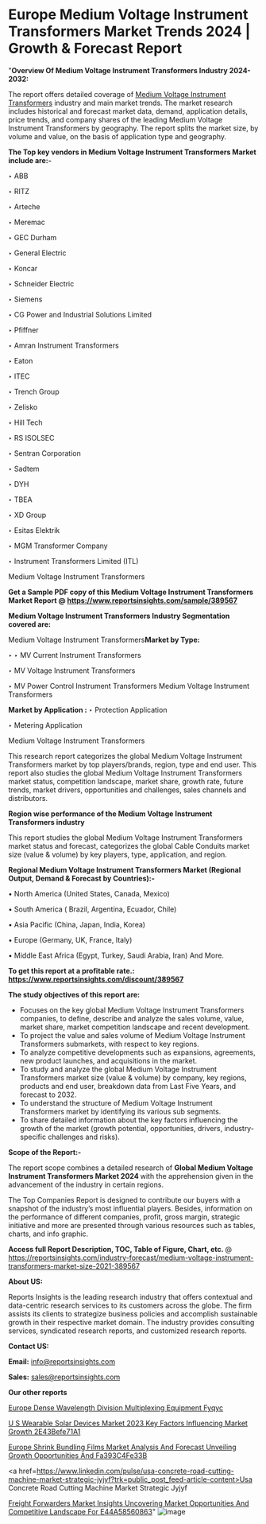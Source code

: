 # Europe Medium Voltage Instrument Transformers Market Trends 2024 | Growth & Forecast Report

"<strong>Overview Of Medium Voltage Instrument Transformers Industry 2024-2032:</strong>

The report offers detailed coverage of <a href=https://www.reportsinsights.com/sample/389567>Medium Voltage Instrument Transformers</a> industry and main market trends. The market research includes historical and forecast market data, demand, application details, price trends, and company shares of the leading Medium Voltage Instrument Transformers by geography. The report splits the market size, by volume and value, on the basis of application type and geography.

<strong>The Top key vendors in Medium Voltage Instrument Transformers Market include are:- </strong>

‣ ABB

‣ RITZ

‣ Arteche

‣ Meremac

‣ GEC Durham

‣ General Electric

‣ Koncar

‣ Schneider Electric

‣ Siemens

‣ CG Power and Industrial Solutions Limited

‣ Pfiffner

‣ Amran Instrument Transformers

‣ Eaton

‣ ITEC

‣ Trench Group

‣ Zelisko

‣ Hill Tech

‣ RS ISOLSEC

‣ Sentran Corporation

‣ Sadtem

‣ DYH

‣ TBEA

‣ XD Group

‣ Esitas Elektrik

‣ MGM Transformer Company

‣ Instrument Transformers Limited (ITL)

Medium Voltage Instrument Transformers

<strong>Get a Sample PDF copy of this Medium Voltage Instrument Transformers Market Report </strong><strong>@ <a href=https://www.reportsinsights.com/sample/389567 style=color:#0000ff;>https://www.reportsinsights.com/sample/389567</a> </strong>

<strong>Medium Voltage Instrument Transformers Industry Segmentation covered are:</strong>

Medium Voltage Instrument Transformers<strong>Market by Type:</strong>

‣ ‣ MV Current Instrument Transformers

‣ MV Voltage Instrument Transformers

‣ MV Power Control Instrument Transformers
Medium Voltage Instrument Transformers 

<strong>Market by Application :</strong>
 ‣ Protection Application

‣ Metering Application

Medium Voltage Instrument Transformers

This research report categorizes the global Medium Voltage Instrument Transformers market by top players/brands, region, type and end user. This report also studies the global Medium Voltage Instrument Transformers market status, competition landscape, market share, growth rate, future trends, market drivers, opportunities and challenges, sales channels and distributors.

<strong>Region wise performance of the Medium Voltage Instrument Transformers industry</strong><strong> </strong>

This report studies the global Medium Voltage Instrument Transformers market status and forecast, categorizes the global Cable Conduits market size (value &amp; volume) by key players, type, application, and region. 

<strong>Regional Medium Voltage Instrument Transformers Market (Regional Output, Demand &amp; Forecast by Countries):-</strong>

• North America (United States, Canada, Mexico)

• South America ( Brazil, Argentina, Ecuador, Chile)

• Asia Pacific (China, Japan, India, Korea)

• Europe (Germany, UK, France, Italy)

• Middle East Africa (Egypt, Turkey, Saudi Arabia, Iran) And More.

<strong>To get this report at a profitable rate.: <a href=https://www.reportsinsights.com/discount/389567 style=color:#0000ff;>https://www.reportsinsights.com/discount/389567</a></strong>

<strong>The study objectives of this report are:</strong>
<ul>
  <li>Focuses on the key global Medium Voltage Instrument Transformers companies, to define, describe and analyze the sales volume, value, market share, market competition landscape and recent development.</li>
  <li>To project the value and sales volume of Medium Voltage Instrument Transformers submarkets, with respect to key regions.</li>
  <li>To analyze competitive developments such as expansions, agreements, new product launches, and acquisitions in the market.</li>
  <li>To study and analyze the global Medium Voltage Instrument Transformers market size (value &amp; volume) by company, key regions, products and end user, breakdown data from Last Five Years, and forecast to 2032.</li>
  <li>To understand the structure of Medium Voltage Instrument Transformers market by identifying its various sub segments.</li>
  <li>To share detailed information about the key factors influencing the growth of the market (growth potential, opportunities, drivers, industry-specific challenges and risks).</li>
</ul>
<strong>Scope of the Report:-</strong><strong> </strong>

The report scope combines a detailed research of <strong>Global Medium Voltage Instrument Transformers Market 2024 </strong>with the apprehension given in the advancement of the industry in certain regions.

The Top Companies Report is designed to contribute our buyers with a snapshot of the industry’s most influential players. Besides, information on the performance of different companies, profit, gross margin, strategic initiative and more are presented through various resources such as tables, charts, and info graphic.

<strong>Access full Report Description, TOC, Table of Figure, Chart, etc. </strong>@   <a href=https://reportsinsights.com/industry-forecast/medium-voltage-instrument-transformers-market-size-2021-389567 style=color:#0000ff;>https://reportsinsights.com/industry-forecast/medium-voltage-instrument-transformers-market-size-2021-389567</a>

<strong>About US:</strong>

Reports Insights is the leading research industry that offers contextual and data-centric research services to its customers across the globe. The firm assists its clients to strategize business policies and accomplish sustainable growth in their respective market domain. The industry provides consulting services, syndicated research reports, and customized research reports.

<strong>Contact US:</strong>

<p class=""""><b>Email:</b> <a href=mailto:info@reportsinsights.com>info@reportsinsights.com</a></p>
<p class=""""><b>Sales:</b> <a href=mailto:sales@reportsinsights.com>sales@reportsinsights.com</a></p>

<strong>Our other reports</strong>

<a href=https://www.linkedin.com/pulse/europe-dense-wavelength-division-multiplexing-equipment-fyqyc/>Europe Dense Wavelength Division Multiplexing Equipment Fyqyc</a>

<a href=https://medium.com/@swatiga40/u-s-wearable-solar-devices-market-2023-key-factors-influencing-market-growth-2e43befe71a1>U S Wearable Solar Devices Market 2023 Key Factors Influencing Market Growth 2E43Befe71A1</a>

<a href=https://medium.com/@yadavahaan91/europe-shrink-bundling-films-market-analysis-and-forecast-unveiling-growth-opportunities-and-fa393c4fe33b>Europe Shrink Bundling Films Market Analysis And Forecast Unveiling Growth Opportunities And Fa393C4Fe33B</a>

<a href=https://www.linkedin.com/pulse/usa-concrete-road-cutting-machine-market-strategic-jyjyf?trk=public_post_feed-article-content>Usa Concrete Road Cutting Machine Market Strategic Jyjyf</a>

<a href=https://medium.com/@anuragakarte041/freight-forwarders-market-insights-uncovering-market-opportunities-and-competitive-landscape-for-e44a58560863>Freight Forwarders Market Insights Uncovering Market Opportunities And Competitive Landscape For E44A58560863</a>"
![image](https://github.com/Reportsinsights123/RIgrowth/assets/158415881/796be4e1-a0d3-403f-892c-03fc47302e63)
